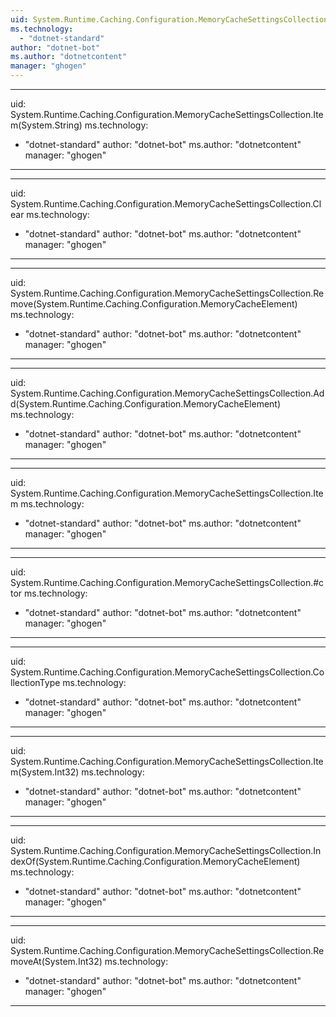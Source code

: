 ```yaml
---
uid: System.Runtime.Caching.Configuration.MemoryCacheSettingsCollection
ms.technology: 
  - "dotnet-standard"
author: "dotnet-bot"
ms.author: "dotnetcontent"
manager: "ghogen"
---
```


---
uid: System.Runtime.Caching.Configuration.MemoryCacheSettingsCollection.Item(System.String)
ms.technology: 
  - "dotnet-standard"
author: "dotnet-bot"
ms.author: "dotnetcontent"
manager: "ghogen"
---

---
uid: System.Runtime.Caching.Configuration.MemoryCacheSettingsCollection.Clear
ms.technology: 
  - "dotnet-standard"
author: "dotnet-bot"
ms.author: "dotnetcontent"
manager: "ghogen"
---

---
uid: System.Runtime.Caching.Configuration.MemoryCacheSettingsCollection.Remove(System.Runtime.Caching.Configuration.MemoryCacheElement)
ms.technology: 
  - "dotnet-standard"
author: "dotnet-bot"
ms.author: "dotnetcontent"
manager: "ghogen"
---

---
uid: System.Runtime.Caching.Configuration.MemoryCacheSettingsCollection.Add(System.Runtime.Caching.Configuration.MemoryCacheElement)
ms.technology: 
  - "dotnet-standard"
author: "dotnet-bot"
ms.author: "dotnetcontent"
manager: "ghogen"
---

---
uid: System.Runtime.Caching.Configuration.MemoryCacheSettingsCollection.Item
ms.technology: 
  - "dotnet-standard"
author: "dotnet-bot"
ms.author: "dotnetcontent"
manager: "ghogen"
---

---
uid: System.Runtime.Caching.Configuration.MemoryCacheSettingsCollection.#ctor
ms.technology: 
  - "dotnet-standard"
author: "dotnet-bot"
ms.author: "dotnetcontent"
manager: "ghogen"
---

---
uid: System.Runtime.Caching.Configuration.MemoryCacheSettingsCollection.CollectionType
ms.technology: 
  - "dotnet-standard"
author: "dotnet-bot"
ms.author: "dotnetcontent"
manager: "ghogen"
---

---
uid: System.Runtime.Caching.Configuration.MemoryCacheSettingsCollection.Item(System.Int32)
ms.technology: 
  - "dotnet-standard"
author: "dotnet-bot"
ms.author: "dotnetcontent"
manager: "ghogen"
---

---
uid: System.Runtime.Caching.Configuration.MemoryCacheSettingsCollection.IndexOf(System.Runtime.Caching.Configuration.MemoryCacheElement)
ms.technology: 
  - "dotnet-standard"
author: "dotnet-bot"
ms.author: "dotnetcontent"
manager: "ghogen"
---

---
uid: System.Runtime.Caching.Configuration.MemoryCacheSettingsCollection.RemoveAt(System.Int32)
ms.technology: 
  - "dotnet-standard"
author: "dotnet-bot"
ms.author: "dotnetcontent"
manager: "ghogen"
---
